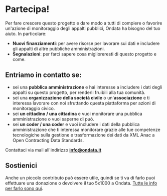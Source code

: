 # Partecipa!

Per fare crescere questo progetto e dare modo a tutti di compiere o favorire un'azione di monitoraggio degli appalti pubblici, Ondata ha bisogno del tuo aiuto. In particolare:

- **Nuovi finanziamenti**: per avere risorse per lavorare sui dati e includere gli appalti di altre pubbliche amministrazioni.
- **Segnalazioni**: per farci sapere cosa miglioreresti di questo progetto e come.

## Entriamo in contatto se:

- sei una **pubblica amministrazione** e hai interesse a includere i dati degli appalti su questo progetto, per renderli fruibili alla tua comunità.
- sei una **organizzazione della società civile** o un'**associazione** e ti interessa lavorare con noi sfruttando questa piattaforma per azioni di monitoraggio civico.
- sei **un cittadino / una cittadina** e vuoi monitorare una pubblica amministrazione o vuoi saperne di può.
- sei **un coder / una coder** e vuoi includere i dati della pubblica amministrazione che ti interessa monitorare grazie alle tue competenze tecnologiche sulla gestione e trasformazione dei dati da XML Anac a Open Contracting Data Standards.

Contattaci via mail all'indirizzo **info@ondata.it**


## Sostienici

Anche un piccolo contributo può essere utile, quindi se ti va di farlo puoi effettuare una donazione o devolvere il tuo 5x1000 a Ondata. [Tutte le info per farlo sono qui](https://sostieni.ondata.it/i).
